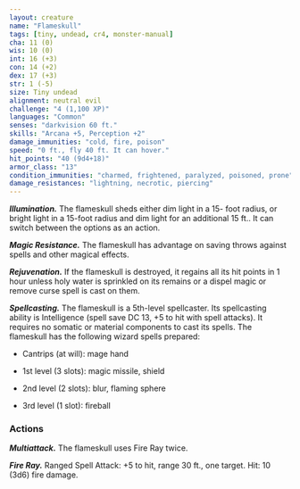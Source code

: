 ```yaml
---
layout: creature
name: "Flameskull"
tags: [tiny, undead, cr4, monster-manual]
cha: 11 (0)
wis: 10 (0)
int: 16 (+3)
con: 14 (+2)
dex: 17 (+3)
str: 1 (-5)
size: Tiny undead
alignment: neutral evil
challenge: "4 (1,100 XP)"
languages: "Common"
senses: "darkvision 60 ft."
skills: "Arcana +5, Perception +2"
damage_immunities: "cold, fire, poison"
speed: "0 ft., fly 40 ft. It can hover."
hit_points: "40 (9d4+18)"
armor_class: "13"
condition_immunities: "charmed, frightened, paralyzed, poisoned, prone"
damage_resistances: "lightning, necrotic, piercing"
---
```


***Illumination.*** The flameskull sheds either dim light in a 15- foot radius, or bright light in a 15-foot radius and dim light for an additional 15 ft.. It can switch between the options as an action.

***Magic Resistance.*** The flameskull has advantage on saving throws against spells and other magical effects.

***Rejuvenation.*** If the flameskull is destroyed, it regains all its hit points in 1 hour unless holy water is sprinkled on its remains or a dispel magic or remove curse spell is cast on them.

***Spellcasting.*** The flameskull is a 5th-level spellcaster. Its spellcasting ability is Intelligence (spell save DC 13, +5 to hit with spell attacks). It requires no somatic or material components to cast its spells. The flameskull has the following wizard spells prepared:

* Cantrips (at will): mage hand

* 1st level (3 slots): magic missile, shield

* 2nd level (2 slots): blur, flaming sphere

* 3rd level (1 slot): fireball

### Actions

***Multiattack.*** The flameskull uses Fire Ray twice.

***Fire Ray.*** Ranged Spell Attack: +5 to hit, range 30 ft., one target. Hit: 10 (3d6) fire damage.